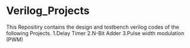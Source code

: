 # Verilog_Projects
This Repositiry contains the design and testbench verilog codes of the following Projects.
1.Delay Timer
2.N-Bit Adder
3.Pulse width modulation (PWM)
